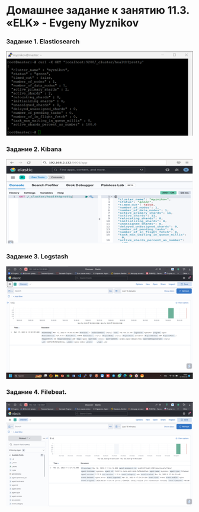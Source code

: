 # Домашнее задание к занятию 11.3. «ELK» - Evgeny Myznikov
### Задание 1. Elasticsearch 
![task1](https://github.com/EvgenyMyznikov/ELK-hw/blob/main/img/task1.png?raw=true)

### Задание 2. Kibana
![task2](https://github.com/EvgenyMyznikov/ELK-hw/blob/main/img/task2.png?raw=true)

### Задание 3. Logstash
![task3](https://github.com/EvgenyMyznikov/ELK-hw/blob/main/img/task3.png?raw=true)

### Задание 4. Filebeat. 
![task4](https://github.com/EvgenyMyznikov/ELK-hw/blob/main/img/task4.png?raw=true)
